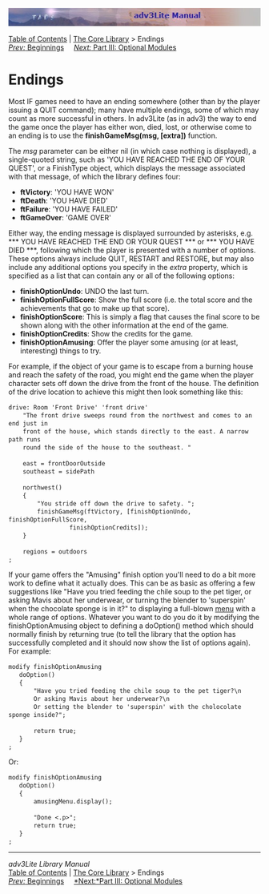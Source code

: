 ![](topbar.jpg)

[Table of Contents](toc.htm) \| [The Core Library](core.htm) \>
Endings  
[*Prev:* Beginnings](beginning.htm)     [*Next:* Part III: Optional
Modules](optional.htm)    

# Endings

Most IF games need to have an ending somewhere (other than by the player
issuing a QUIT command); many have multiple endings, some of which may
count as more successful in others. In adv3Lite (as in adv3) the way to
end the game once the player has either won, died, lost, or otherwise
come to an ending is to use the **finishGameMsg(msg, \[extra\])**
function.

The *msg* parameter can be either nil (in which case nothing is
displayed), a single-quoted string, such as 'YOU HAVE REACHED THE END OF
YOUR QUEST', or a FinishType object, which displays the message
associated with that message, of which the library defines four:

- **ftVictory**: 'YOU HAVE WON'
- **ftDeath**: 'YOU HAVE DIED'
- **ftFailure**: 'YOU HAVE FAILED'
- **ftGameOver**: 'GAME OVER'

Either way, the ending message is displayed surrounded by asterisks,
e.g. \*\*\* YOU HAVE REACHED THE END OR YOUR QUEST \*\*\* or \*\*\* YOU
HAVE DIED \*\*\*, following which the player is presented with a number
of options. These options always include QUIT, RESTART and RESTORE, but
may also include any additional options you specify in the *extra*
property, which is specified as a list that can contain any or all of
the following options:

- **finishOptionUndo**: UNDO the last turn.
- **finishOptionFullScore**: Show the full score (i.e. the total score
  and the achievements that go to make up that score).
- **finishOptionScore**: This is simply a flag that causes the final
  score to be shown along with the other information at the end of the
  game.
- **finishOptionCredits**: Show the credits for the game.
- **finishOptionAmusing**: Offer the player some amusing (or at least,
  interesting) things to try.

For example, if the object of your game is to escape from a burning
house and reach the safety of the road, you might end the game when the
player character sets off down the drive from the front of the house.
The definition of the drive location to achieve this might then look
something like this:

    drive: Room 'Front Drive' 'front drive'
        "The front drive sweeps round from the northwest and comes to an end just in
        front of the house, which stands directly to the east. A narrow path runs
        round the side of the house to the southeast. "
        
        east = frontDoorOutside
        southeast = sidePath
        
        northwest()
        {
            "You stride off down the drive to safety. ";
            finishGameMsg(ftVictory, [finishOptionUndo, finishOptionFullScore, 
                     finishOptionCredits]);
        }
        
        regions = outdoors
    ;

If your game offers the "Amusing" finish option you'll need to do a bit
more work to define what it actually does. This can be as basic as
offering a few suggestions like "Have you tried feeding the chile soup
to the pet tiger, or asking Mavis about her underwear, or turning the
blender to 'superspin' when the chocolate sponge is in it?" to
displaying a full-blown [menu](menu.htm) with a whole range of options.
Whatever you want to do you do it by modifying the finishOptionAmusing
object to defining a doOption() method which should normally finish by
returning true (to tell the library that the option has successfully
completed and it should now show the list of options again). For
example:

    modify finishOptionAmusing
       doOption()
       {
           "Have you tried feeding the chile soup to the pet tiger?\n
           Or asking Mavis about her underwear?\n
           Or setting the blender to 'superspin' with the cholocolate sponge inside?";
           
           return true;
       }
    ;   

Or:

    modify finishOptionAmusing
       doOption()
       {
           amusingMenu.display();
            
           "Done <.p>";      
           return true;
       }
    ;   

------------------------------------------------------------------------

*adv3Lite Library Manual*  
[Table of Contents](toc.htm) \| [The Core Library](core.htm) \>
Endings  
[*Prev:* Beginnings](Beginning.htm)     [*Next:*Part III: Optional
Modules](optional.htm)    
